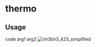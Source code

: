 # thermo
## Usage
code arg1 arg2
![nh3bh3_423_simplified](https://github.com/paraopx/thermo/assets/117524398/c67469aa-1c23-42fd-89e7-4f10a268a263)

